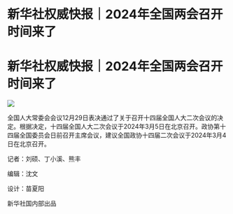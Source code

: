 # 新华社权威快报｜2024年全国两会召开时间来了

# 新华社权威快报｜2024年全国两会召开时间来了

![](https://inews.gtimg.com/om_bt/OdceDiwOhBFGtq8x9u1FC8INOggwBzBJNyQV09r2HOWvEAA/1000)

全国人大常委会会议12月29日表决通过了关于召开十四届全国人大二次会议的决定。根据决定，十四届全国人大二次会议于2024年3月5日在北京召开。政协第十四届全国委员会日前召开主席会议，建议全国政协十四届二次会议于2024年3月4日在北京召开。

记者：刘硕、丁小溪、熊丰

编辑：沈文

设计：苗夏阳

新华社国内部出品

